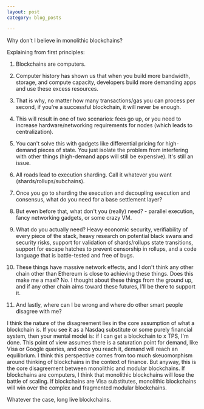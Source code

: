 ```yaml
---
layout: post
category: blog_posts

---
```


Why don't I believe in monolithic blockchains?

Explaining from first principles:


1. Blockchains are computers.

2. Computer history has shown us that when you build more bandwidth, storage, and compute capacity, developers build more demanding apps and use these excess resources.

3. That is why, no matter how many transactions/gas you can process per second, if you're a successful blockchain, it will never be enough.

4. This will result in one of two scenarios: fees go up, or you need to increase hardware/networking requirements for nodes (which leads to centralization).

5. You can't solve this with gadgets like differential pricing for high-demand pieces of state. You just isolate the problem from interfering with other things (high-demand apps will still be expensive). It's still an issue.

6. All roads lead to execution sharding. Call it whatever you want (shards/rollups/subchains).

7. Once you go to sharding the execution and decoupling execution and consensus, what do you need for a base settlement layer?

8. But even before that, what don't you (really) need? - parallel execution, fancy networking gadgets, or some crazy VM.

9. What do you actually need? Heavy economic security, verifiability of every piece of the stack, heavy research on potential black swans and security risks, support for validation of shards/rollups state transitions, support for escape hatches to prevent censorship in rollups, and a code language that is battle-tested and free of bugs.

10. These things have massive network effects, and I don't think any other chain other than Ethereum is close to achieving these things. Does this make me a maxi? No. I thought about these things from the ground up, and if any other chain aims toward these futures, I'll be there to support it.

11. And lastly, where can I be wrong and where do other smart people disagree with me?

I think the nature of the disagreement lies in the core assumption of what a blockchain is. If you see it as a Nasdaq substitute or some purely financial system, then your mental model is: if I can get a blockchain to x TPS, I'm done. This point of view assumes there is a saturation point for demand, like Visa or Google queries, and once you reach it, demand will reach an equilibrium. I think this perspective comes from too much skeuomorphism around thinking of blockchains in the context of finance. But anyway, this is the core disagreement between monolithic and modular blockchains. If blockchains are computers, I think that monolithic blockchains will lose the battle of scaling. If blockchains are Visa substitutes, monolithic blockchains will win over the complex and fragmented modular blockchains.

Whatever the case, long live blockchains.
